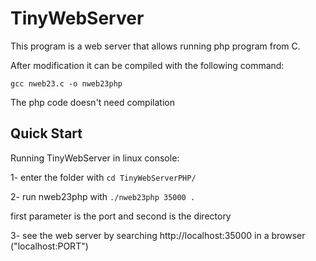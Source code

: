 
# TinyWebServer

This program is a web server that allows running php program from C.

After modification it can be compiled with the following command: 
```
gcc nweb23.c -o nweb23php
```

The php code doesn't need compilation

## Quick Start

Running TinyWebServer in linux console:

1- enter the folder with `cd TinyWebServerPHP/`

2- run nweb23php with `./nweb23php 35000 .`

first parameter is the port and second is the directory

3- see the web server by searching http://localhost:35000 in a browser ("localhost:PORT") 



